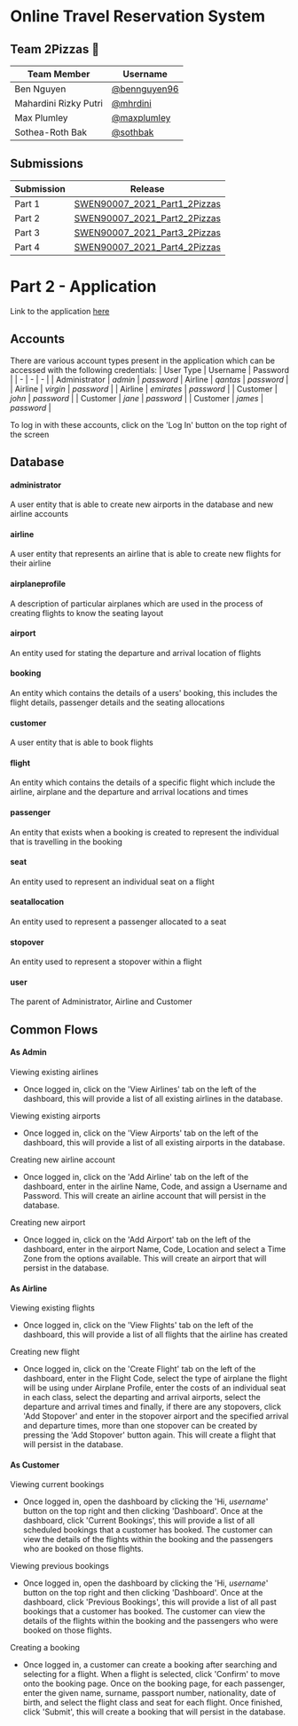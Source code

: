 # Online Travel Reservation System

## Team 2Pizzas 🍕
| Team Member | Username |
| - | - |
| Ben Nguyen | [@bennguyen96](https://github.com/bennguyen96) |
| Mahardini Rizky Putri | [@mhrdini](https://github.com/mhrdini) |
| Max Plumley | [@maxplumley](https://github.com/maxplumley) |
| Sothea-Roth Bak | [@sothbak](https://github.com/sothbak) |

## Submissions
| Submission | Release |
| - | - |
| Part 1 | [SWEN90007_2021_Part1_2Pizzas](https://github.com/SWEN900072021/2Pizzas/releases/tag/SWEN90007_2021_Part1_2Pizzas) |
| Part 2 | [SWEN90007_2021_Part2_2Pizzas](https://github.com/SWEN900072021/2Pizzas/releases/tag/SWEN90007_2021_Part2_2Pizzas) |
| Part 3 | [SWEN90007_2021_Part3_2Pizzas](https://github.com/SWEN900072021/2Pizzas/releases/tag/SWEN90007_2021_Part3_2Pizzas) |
| Part 4 | [SWEN90007_2021_Part4_2Pizzas](https://github.com/SWEN900072021/2Pizzas/releases/tag/SWEN90007_2021_Part4_2Pizzas) |

# Part 2 - Application 

Link to the application [here](https://frontend-2-pizzas.herokuapp.com/)

## Accounts
There are various account types present in the application which can be accessed with the following credentials:
| User Type | Username | Password |
| - | - | - |
| Administrator | *admin* | *password*
| Airline | *qantas* | *password* |
| Airline | *virgin* | *password* |
| Airline | *emirates* | *password* |
| Customer | *john* | *password* |
| Customer | *jane* | *password* |
| Customer | *james* | *password* |

To log in with these accounts, click on the 'Log In' button on the top right of the screen

## Database
#### administrator
A user entity that is able to create new airports in the database and new airline accounts

#### airline
A user entity that represents an airline that is able to create new flights for their airline 

#### airplaneprofile
A description of particular airplanes which are used in the process of creating flights to know the seating layout

#### airport
An entity used for stating the departure and arrival location of flights

#### booking
An entity which contains the details of a users' booking, this includes the flight details, passenger details and the seating allocations

#### customer
A user entity that is able to book flights

#### flight
An entity which contains the details of a specific flight which include the airline, airplane and the departure and arrival locations and times

#### passenger
An entity that exists when a booking is created to represent the individual that is travelling in the booking

#### seat
An entity used to represent an individual seat on a flight

#### seatallocation
An entity used to represent a passenger allocated to a seat

#### stopover
An entity used to represent a stopover within a flight

#### user
The parent of Administrator, Airline and Customer

## Common Flows
#### As Admin
Viewing existing airlines
  - Once logged in, click on the 'View Airlines' tab on the left of the dashboard, this will provide a list of all existing airlines in the database.

Viewing existing airports
  - Once logged in, click on the 'View Airports' tab on the left of the dashboard, this will provide a list of all existing airports in the database.

Creating new airline account
  - Once logged in, click on the 'Add Airline' tab on the left of the dashboard, enter in the airline Name, Code, and assign a Username and Password. This will create an airline account that will persist in the database.

Creating new airport
  - Once logged in, click on the 'Add Airport' tab on the left of the dashboard, enter in the airport Name, Code, Location and select a Time Zone from the options available. This will create an airport that will persist in the database.

#### As Airline
Viewing existing flights
  - Once logged in, click on the 'View Flights' tab on the left of the dashboard, this will provide a list of all flights that the airline has created

Creating new flight
  - Once logged in, click on the 'Create Flight' tab on the left of the dashboard, enter in the Flight Code, select the type of airplane the flight will be using under Airplane Profile, enter the costs of an individual seat in each class, select the departing and arrival airports, select the departure and arrival times and finally, if there are any stopovers, click 'Add Stopover' and enter in the stopover airport and the specified arrival and departure times, more than one stopover can be created by pressing the 'Add Stopover' button again. This will create a flight that will persist in the database.

#### As Customer
Viewing current bookings
  - Once logged in, open the dashboard by clicking the 'Hi, *username*' button on the top right and then clicking 'Dashboard'. Once at the dashboard, click 'Current Bookings', this will provide a list of all scheduled bookings that a customer has booked. The customer can view the details of the flights within the booking and the passengers who are booked on those flights.

Viewing previous bookings
  - Once logged in, open the dashboard by clicking the 'Hi, *username*' button on the top right and then clicking 'Dashboard'. Once at the dashboard, click 'Previous Bookings', this will provide a list of all past bookings that a customer has booked. The customer can view the details of the flights within the booking and the passengers who were booked on those flights.

Creating a booking
  - Once logged in, a customer can create a booking after searching and selecting for a flight. When a flight is selected, click 'Confirm' to move onto the booking page. Once on the booking page, for each passenger, enter the given name, surname, passport number, nationality, date of birth, and select the flight class and seat for each flight. Once finished, click 'Submit', this will create a booking that will persist in the database.
